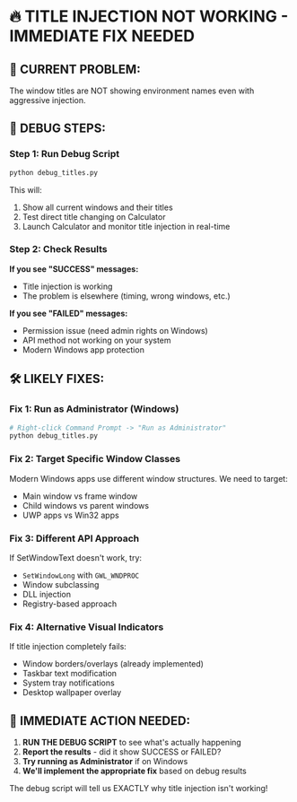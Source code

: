# 🔥 TITLE INJECTION NOT WORKING - IMMEDIATE FIX NEEDED

## 🚨 CURRENT PROBLEM:
The window titles are NOT showing environment names even with aggressive injection.

## 🔧 DEBUG STEPS:

### Step 1: Run Debug Script
```bash
python debug_titles.py
```

This will:
1. Show all current windows and their titles
2. Test direct title changing on Calculator
3. Launch Calculator and monitor title injection in real-time

### Step 2: Check Results

**If you see "SUCCESS" messages:**
- Title injection is working
- The problem is elsewhere (timing, wrong windows, etc.)

**If you see "FAILED" messages:**
- Permission issue (need admin rights on Windows)
- API method not working on your system
- Modern Windows app protection

## 🛠️ LIKELY FIXES:

### Fix 1: Run as Administrator (Windows)
```bash
# Right-click Command Prompt -> "Run as Administrator"
python debug_titles.py
```

### Fix 2: Target Specific Window Classes
Modern Windows apps use different window structures. We need to target:
- Main window vs frame window
- Child windows vs parent windows
- UWP apps vs Win32 apps

### Fix 3: Different API Approach
If SetWindowText doesn't work, try:
- `SetWindowLong` with `GWL_WNDPROC`
- Window subclassing
- DLL injection
- Registry-based approach

### Fix 4: Alternative Visual Indicators
If title injection completely fails:
- Window borders/overlays (already implemented)
- Taskbar text modification
- System tray notifications
- Desktop wallpaper overlay

## 🎯 IMMEDIATE ACTION NEEDED:

1. **RUN THE DEBUG SCRIPT** to see what's actually happening
2. **Report the results** - did it show SUCCESS or FAILED?
3. **Try running as Administrator** if on Windows
4. **We'll implement the appropriate fix** based on debug results

The debug script will tell us EXACTLY why title injection isn't working!
